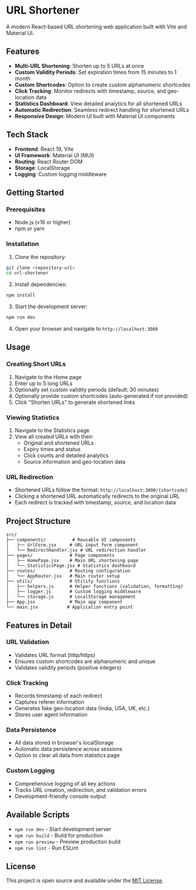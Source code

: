 # URL Shortener

A modern React-based URL shortening web application built with Vite and Material UI.

## Features

- **Multi-URL Shortening**: Shorten up to 5 URLs at once
- **Custom Validity Periods**: Set expiration times from 15 minutes to 1 month
- **Custom Shortcodes**: Option to create custom alphanumeric shortcodes
- **Click Tracking**: Monitor redirects with timestamp, source, and geo-location data
- **Statistics Dashboard**: View detailed analytics for all shortened URLs
- **Automatic Redirection**: Seamless redirect handling for shortened URLs
- **Responsive Design**: Modern UI built with Material UI components

## Tech Stack

- **Frontend**: React 19, Vite
- **UI Framework**: Material UI (MUI)
- **Routing**: React Router DOM
- **Storage**: LocalStorage
- **Logging**: Custom logging middleware

## Getting Started

### Prerequisites

- Node.js (v16 or higher)
- npm or yarn

### Installation

1. Clone the repository:
```bash
git clone <repository-url>
cd url-shortener
```

2. Install dependencies:
```bash
npm install
```

3. Start the development server:
```bash
npm run dev
```

4. Open your browser and navigate to `http://localhost:3000`

## Usage

### Creating Short URLs

1. Navigate to the Home page
2. Enter up to 5 long URLs
3. Optionally set custom validity periods (default: 30 minutes)
4. Optionally provide custom shortcodes (auto-generated if not provided)
5. Click "Shorten URLs" to generate shortened links

### Viewing Statistics

1. Navigate to the Statistics page
2. View all created URLs with their:
   - Original and shortened URLs
   - Expiry times and status
   - Click counts and detailed analytics
   - Source information and geo-location data

### URL Redirection

- Shortened URLs follow the format: `http://localhost:3000/{shortcode}`
- Clicking a shortened URL automatically redirects to the original URL
- Each redirect is tracked with timestamp, source, and location data

## Project Structure

```
src/
├── components/          # Reusable UI components
│   ├── UrlForm.jsx     # URL input form component
│   └── RedirectHandler.jsx # URL redirection handler
├── pages/              # Page components
│   ├── HomePage.jsx    # Main URL shortening page
│   └── StatisticsPage.jsx # Statistics dashboard
├── routes/             # Routing configuration
│   └── AppRouter.jsx   # Main router setup
├── utils/              # Utility functions
│   ├── helpers.js      # Helper functions (validation, formatting)
│   ├── logger.js       # Custom logging middleware
│   └── storage.js      # LocalStorage management
├── App.jsx             # Main app component
└── main.jsx           # Application entry point
```

## Features in Detail

### URL Validation
- Validates URL format (http/https)
- Ensures custom shortcodes are alphanumeric and unique
- Validates validity periods (positive integers)

### Click Tracking
- Records timestamp of each redirect
- Captures referer information
- Generates fake geo-location data (India, USA, UK, etc.)
- Stores user agent information

### Data Persistence
- All data stored in browser's localStorage
- Automatic data persistence across sessions
- Option to clear all data from statistics page

### Custom Logging
- Comprehensive logging of all key actions
- Tracks URL creation, redirection, and validation errors
- Development-friendly console output

## Available Scripts

- `npm run dev` - Start development server
- `npm run build` - Build for production
- `npm run preview` - Preview production build
- `npm run lint` - Run ESLint



## License

This project is open source and available under the [MIT License](LICENSE). 
